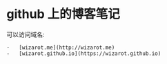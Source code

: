 # github 上的博客笔记


可以访问域名: 

    -   [wizarot.me](http://wizarot.me)
    -   [wizarot.github.io](https://wizarot.github.io)